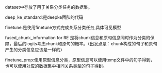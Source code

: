 dataset中存放了用于关系分类任务的数据集。

deep_ke_standard:是deepke团队的代码

finetune:是使用finetune方式完成关系分类任务,具体可见模型

fused_chunk_information for RE 是将chunk信息和原句信息同时作为分类的保障，最后的logits考虑chunk和原句的概率。（出发点是：chunk构成的句子和原句产生的分类信息应该是一样的）

finetune_prop:使用原型信息分类，原型信息可以使用temp文件中的句子得到，也可以使用对应的数据集中相同关系类型的句子得到。
